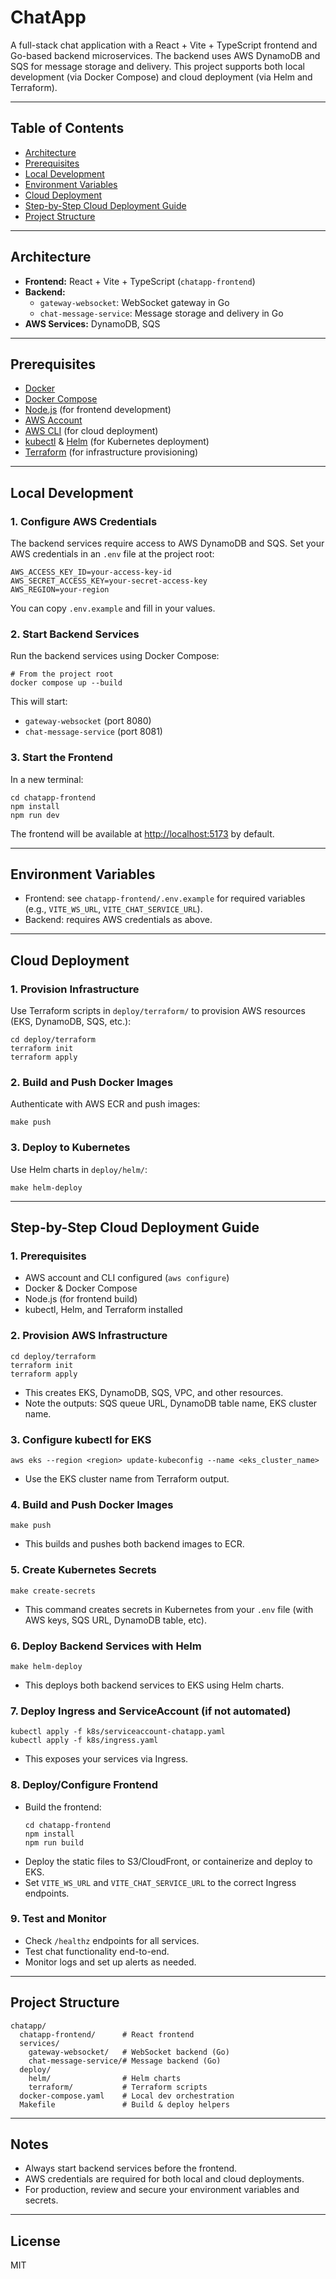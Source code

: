 # ChatApp

A full-stack chat application with a React + Vite + TypeScript frontend and Go-based backend microservices. The backend uses AWS DynamoDB and SQS for message storage and delivery. This project supports both local development (via Docker Compose) and cloud deployment (via Helm and Terraform).

---

## Table of Contents

- [Architecture](#architecture)
- [Prerequisites](#prerequisites)
- [Local Development](#local-development)
- [Environment Variables](#environment-variables)
- [Cloud Deployment](#cloud-deployment)
- [Step-by-Step Cloud Deployment Guide](#step-by-step-cloud-deployment-guide)
- [Project Structure](#project-structure)

---

## Architecture

- **Frontend:** React + Vite + TypeScript (`chatapp-frontend`)
- **Backend:**
  - `gateway-websocket`: WebSocket gateway in Go
  - `chat-message-service`: Message storage and delivery in Go
- **AWS Services:** DynamoDB, SQS

---

## Prerequisites

- [Docker](https://www.docker.com/)
- [Docker Compose](https://docs.docker.com/compose/)
- [Node.js](https://nodejs.org/) (for frontend development)
- [AWS Account](https://aws.amazon.com/)
- [AWS CLI](https://docs.aws.amazon.com/cli/latest/userguide/getting-started-install.html) (for cloud deployment)
- [kubectl](https://kubernetes.io/docs/tasks/tools/) & [Helm](https://helm.sh/) (for Kubernetes deployment)
- [Terraform](https://www.terraform.io/) (for infrastructure provisioning)

---

## Local Development

### 1. Configure AWS Credentials

The backend services require access to AWS DynamoDB and SQS. Set your AWS credentials in an `.env` file at the project root:

```
AWS_ACCESS_KEY_ID=your-access-key-id
AWS_SECRET_ACCESS_KEY=your-secret-access-key
AWS_REGION=your-region
```

You can copy `.env.example` and fill in your values.

### 2. Start Backend Services

Run the backend services using Docker Compose:

```fish
# From the project root
docker compose up --build
```

This will start:

- `gateway-websocket` (port 8080)
- `chat-message-service` (port 8081)

### 3. Start the Frontend

In a new terminal:

```fish
cd chatapp-frontend
npm install
npm run dev
```

The frontend will be available at [http://localhost:5173](http://localhost:5173) by default.

---

## Environment Variables

- Frontend: see `chatapp-frontend/.env.example` for required variables (e.g., `VITE_WS_URL`, `VITE_CHAT_SERVICE_URL`).
- Backend: requires AWS credentials as above.

---

## Cloud Deployment

### 1. Provision Infrastructure

Use Terraform scripts in `deploy/terraform/` to provision AWS resources (EKS, DynamoDB, SQS, etc.):

```fish
cd deploy/terraform
terraform init
terraform apply
```

### 2. Build and Push Docker Images

Authenticate with AWS ECR and push images:

```fish
make push
```

### 3. Deploy to Kubernetes

Use Helm charts in `deploy/helm/`:

```fish
make helm-deploy
```

---

## Step-by-Step Cloud Deployment Guide

### 1. Prerequisites

- AWS account and CLI configured (`aws configure`)
- Docker & Docker Compose
- Node.js (for frontend build)
- kubectl, Helm, and Terraform installed

### 2. Provision AWS Infrastructure

```fish
cd deploy/terraform
terraform init
terraform apply
```

- This creates EKS, DynamoDB, SQS, VPC, and other resources.
- Note the outputs: SQS queue URL, DynamoDB table name, EKS cluster name.

### 3. Configure kubectl for EKS

```fish
aws eks --region <region> update-kubeconfig --name <eks_cluster_name>
```

- Use the EKS cluster name from Terraform output.

### 4. Build and Push Docker Images

```fish
make push
```

- This builds and pushes both backend images to ECR.

### 5. Create Kubernetes Secrets

```fish
make create-secrets
```

- This command creates secrets in Kubernetes from your `.env` file (with AWS keys, SQS URL, DynamoDB table, etc).

### 6. Deploy Backend Services with Helm

```fish
make helm-deploy
```

- This deploys both backend services to EKS using Helm charts.

### 7. Deploy Ingress and ServiceAccount (if not automated)

```fish
kubectl apply -f k8s/serviceaccount-chatapp.yaml
kubectl apply -f k8s/ingress.yaml
```

- This exposes your services via Ingress.

### 8. Deploy/Configure Frontend

- Build the frontend:
  ```fish
  cd chatapp-frontend
  npm install
  npm run build
  ```
- Deploy the static files to S3/CloudFront, or containerize and deploy to EKS.
- Set `VITE_WS_URL` and `VITE_CHAT_SERVICE_URL` to the correct Ingress endpoints.

### 9. Test and Monitor

- Check `/healthz` endpoints for all services.
- Test chat functionality end-to-end.
- Monitor logs and set up alerts as needed.

---

## Project Structure

```
chatapp/
  chatapp-frontend/      # React frontend
  services/
    gateway-websocket/   # WebSocket backend (Go)
    chat-message-service/# Message backend (Go)
  deploy/
    helm/                # Helm charts
    terraform/           # Terraform scripts
  docker-compose.yaml    # Local dev orchestration
  Makefile               # Build & deploy helpers
```

---

## Notes

- Always start backend services before the frontend.
- AWS credentials are required for both local and cloud deployments.
- For production, review and secure your environment variables and secrets.

---

## License

MIT
